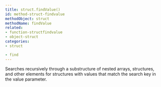 ```yaml
---
title: struct.findValue()
id: method-struct-findvalue
methodObject: struct
methodName: findValue
related:
- function-structfindvalue
- object-struct
categories:
- struct

- find
---
```


Searches recursively through a substructure of nested arrays,
structures, and other elements for structures with values that
match the search key in the value parameter.